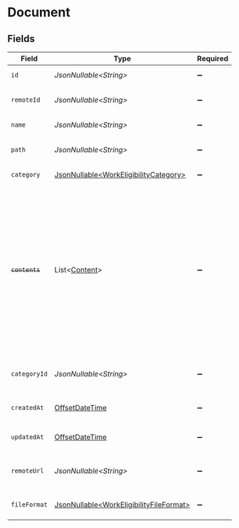 # Document


## Fields

| Field                                                                                                                                                                                                          | Type                                                                                                                                                                                                           | Required                                                                                                                                                                                                       | Description                                                                                                                                                                                                    | Example                                                                                                                                                                                                        |
| -------------------------------------------------------------------------------------------------------------------------------------------------------------------------------------------------------------- | -------------------------------------------------------------------------------------------------------------------------------------------------------------------------------------------------------------- | -------------------------------------------------------------------------------------------------------------------------------------------------------------------------------------------------------------- | -------------------------------------------------------------------------------------------------------------------------------------------------------------------------------------------------------------- | -------------------------------------------------------------------------------------------------------------------------------------------------------------------------------------------------------------- |
| `id`                                                                                                                                                                                                           | *JsonNullable\<String>*                                                                                                                                                                                        | :heavy_minus_sign:                                                                                                                                                                                             | Unique identifier                                                                                                                                                                                              | 8187e5da-dc77-475e-9949-af0f1fa4e4e3                                                                                                                                                                           |
| `remoteId`                                                                                                                                                                                                     | *JsonNullable\<String>*                                                                                                                                                                                        | :heavy_minus_sign:                                                                                                                                                                                             | Provider's unique identifier                                                                                                                                                                                   | 8187e5da-dc77-475e-9949-af0f1fa4e4e3                                                                                                                                                                           |
| `name`                                                                                                                                                                                                         | *JsonNullable\<String>*                                                                                                                                                                                        | :heavy_minus_sign:                                                                                                                                                                                             | The name of the file                                                                                                                                                                                           | My Document                                                                                                                                                                                                    |
| `path`                                                                                                                                                                                                         | *JsonNullable\<String>*                                                                                                                                                                                        | :heavy_minus_sign:                                                                                                                                                                                             | The path where the file is stored                                                                                                                                                                              | /path/to/file                                                                                                                                                                                                  |
| `category`                                                                                                                                                                                                     | [JsonNullable\<WorkEligibilityCategory>](../../models/components/WorkEligibilityCategory.md)                                                                                                                   | :heavy_minus_sign:                                                                                                                                                                                             | The category of the file                                                                                                                                                                                       | templates, forms, backups, etc.                                                                                                                                                                                |
| ~~`contents`~~                                                                                                                                                                                                 | List\<[Content](../../models/components/Content.md)>                                                                                                                                                           | :heavy_minus_sign:                                                                                                                                                                                             | : warning: ** DEPRECATED **: This will be removed in a future release, please migrate away from it as soon as possible.<br/><br/>The content of the file. Deprecated, use `url` and `file_format` one level up instead |                                                                                                                                                                                                                |
| `categoryId`                                                                                                                                                                                                   | *JsonNullable\<String>*                                                                                                                                                                                        | :heavy_minus_sign:                                                                                                                                                                                             | The categoryId of the documents                                                                                                                                                                                | 6530                                                                                                                                                                                                           |
| `createdAt`                                                                                                                                                                                                    | [OffsetDateTime](https://docs.oracle.com/javase/8/docs/api/java/time/OffsetDateTime.html)                                                                                                                      | :heavy_minus_sign:                                                                                                                                                                                             | The creation date of the file                                                                                                                                                                                  | 2021-01-01T01:01:01.000Z                                                                                                                                                                                       |
| `updatedAt`                                                                                                                                                                                                    | [OffsetDateTime](https://docs.oracle.com/javase/8/docs/api/java/time/OffsetDateTime.html)                                                                                                                      | :heavy_minus_sign:                                                                                                                                                                                             | The update date of the file                                                                                                                                                                                    | 2021-01-02T01:01:01.000Z                                                                                                                                                                                       |
| `remoteUrl`                                                                                                                                                                                                    | *JsonNullable\<String>*                                                                                                                                                                                        | :heavy_minus_sign:                                                                                                                                                                                             | URL where the file content is located                                                                                                                                                                          | https://example.com/file.pdf                                                                                                                                                                                   |
| `fileFormat`                                                                                                                                                                                                   | [JsonNullable\<WorkEligibilityFileFormat>](../../models/components/WorkEligibilityFileFormat.md)                                                                                                               | :heavy_minus_sign:                                                                                                                                                                                             | The file format of the file                                                                                                                                                                                    |                                                                                                                                                                                                                |